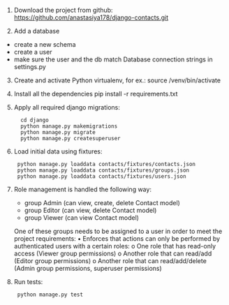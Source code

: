1. Download the project from github:
 https://github.com/anastasiya178/django-contacts.git

2. Add a database
 - create a new schema
 - create a user
 - make sure the user and the db match Database connection strings in settings.py

3. Create and activate Python virtualenv, for ex.:
source /venv/bin/activate

4. Install all the dependencies
pip install -r requirements.txt

5. Apply all required django migrations:

         cd django
         python manage.py makemigrations
         python manage.py migrate
         python manage.py createsuperuser

6. Load initial data using fixtures:

        python manage.py loaddata contacts/fixtures/contacts.json
        python manage.py loaddata contacts/fixtures/groups.json
        python manage.py loaddata contacts/fixtures/users.json

7. Role management is handled the following way:
    - group Admin (can view, create, delete Contact model)
    - group Editor (can view, delete Contact model)
    - group Viewer (can view Contact model)

    One of these groups needs to be assigned to a user in order to meet the project requirements:
    •	Enforces that actions can only be performed by authenticated users with a certain roles:
        o	One role that has read-only access (Viewer group permissions)
        o	Another role that can read/add (Editor group permissions)
        o	Another role that can read/add/delete (Admin group permissions, superuser permissions)


8. Run tests:

        python manage.py test
